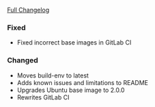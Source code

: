 [Full Changelog][changelog]

### Fixed

- Fixed incorrect base images in GitLab CI

### Changed

- Moves build-env to latest
- Adds known issues and limitations to README
- Upgrades Ubuntu base image to 2.0.0
- Rewrites GitLab CI

[changelog]: https://github.com/hassio-addons/addon-airsonos/compare/v0.4.0...v0.5.0
